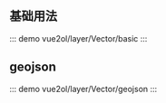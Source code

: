 ## 基础用法

::: demo
vue2ol/layer/Vector/basic
:::

## geojson

::: demo
vue2ol/layer/Vector/geojson
:::
